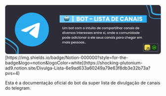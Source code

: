 <img src=",/../src/assets/banner.png">
[https://img.shields.io/badge/Notion-000000?style=for-the-badge&logo=notion&logoColor=white](https://shocking-plutonium-ad9.notion.site/Divulga-Lista-6e9ad633a60249a79e63f8db3e32b73a?pvs=4)

Esta é a documentação oficial do bot da super lista de divulgação de canais do telegram.

